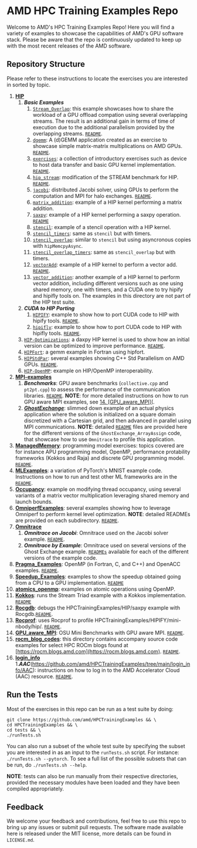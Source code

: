 # AMD HPC Training Examples Repo

Welcome to AMD's HPC Training Examples Repo!
Here you will find a variety of examples to showcase the capabilities of AMD's GPU software stack.
Please be aware that the repo is continuously updated to keep up with the most recent releases of the AMD software.

## Repository Structure

Please refer to these instructions to locate the exercises you are interested in sorted by topic. 

1. [**HIP**](https://github.com/amd/HPCTrainingExamples/tree/main/HIP)
   1. ***Basic Examples***
      1. [`Stream_Overlap`](https://github.com/amd/HPCTrainingExamples/tree/main/HIP/Stream_Overlap): this example showcases how to share the workload of a GPU offload compation using several overlapping streams. The result is an additional gain in terms of time of execution due to the additional parallelism provided by the overlapping streams. [`README`](https://github.com/amd/HPCTrainingExamples/blob/main/HIP/Stream_Overlap/README.md).
      2. [`dgemm`](https://github.com/amd/HPCTrainingExamples/tree/main/HIP/dgemm): A (d)GEMM application created as an exercise to showcase simple matrix-matrix multiplications on AMD GPUs. [`README`](https://github.com/amd/HPCTrainingExamples/tree/main/HIP/dgemm/README.md).
      3. [`exercises`](https://github.com/amd/HPCTrainingExamples/tree/main/HIP/exercises): a collection of introductory exercises such as device to host data transfer and basic GPU kernel implementation. [`README`](https://github.com/amd/HPCTrainingExamples/tree/main/HIP/exercises/README.md).
      4. [`hip_stream`](https://github.com/amd/HPCTrainingExamples/tree/main/HIP/hip-stream): modification of the STREAM benchmark for HIP. [`README`](https://github.com/amd/HPCTrainingExamples/blob/main/HIP/hip-stream/README.md).
      5. [`jacobi`](https://github.com/amd/HPCTrainingExamples/tree/main/HIP/jacobi): distributed Jacobi solver, using GPUs to perform the computation and MPI for halo exchanges. [`README`](https://github.com/amd/HPCTrainingExamples/blob/main/HIP/jacobi/README.md).
      6. [`matrix_addition`](https://github.com/amd/HPCTrainingExamples/tree/main/HIP/matrix_addition): example of a HIP kernel performing a matrix addition. 
      7. [`saxpy`](https://github.com/amd/HPCTrainingExamples/tree/main/HIP/saxpy): example of a HIP kernel performing a saxpy operation. [`README`](https://github.com/amd/HPCTrainingExamples/tree/main/HIP/saxpy/README.md)
      8. [`stencil`](https://github.com/amd/HPCTrainingExamples/tree/main/HIP/stencil): example of a stencil operation with a HIP kernel.
      9. [`stencil_timers`](https://github.com/amd/HPCTrainingExamples/tree/main/HIP/stencil_timers): same as `stencil` but with timers.
      10. [`stencil_overlap`](https://github.com/amd/HPCTrainingExamples/tree/main/HIP/stencil_overlap): similar to `stencil` but using asyncronous copies with `hipMemcpyAsync`.
      11. [`stencil_overlap_timers`](https://github.com/amd/HPCTrainingExamples/tree/main/HIP/stencil_overlap_timers): same as `stencil_overlap` but with timers.
      12. [`vectorAdd`](https://github.com/amd/HPCTrainingExamples/tree/main/HIP/vectorAdd): example of a HIP kernel to perform a vector add. [`README`](https://github.com/amd/HPCTrainingExamples/tree/main/HIP/vectorAdd/README.md).
      13. [`vector_addition`](https://github.com/amd/HPCTrainingExamples/tree/main/HIP/vector_addition): another example of a HIP kernel to perform vector addition, including different versions such as one using shared memory, one with timers, and a CUDA one to try hipify and hipifly tools on. The examples in this directory are not part of the HIP test suite.
   2. ***CUDA to HIP Porting***
      1. [`HIPIFY`](https://github.com/amd/HPCTrainingExamples/tree/main/HIPIFY): example to show how to port CUDA code to HIP with hipify tools. [`README`](https://github.com/amd/HPCTrainingExamples/blob/main/HIPIFY/README.md).
      2. [`hipifly`](https://github.com/amd/HPCTrainingExamples/tree/main/hipifly): example to show how to port CUDA code to HIP with hipifly tools. [`README`](https://github.com/amd/HPCTrainingExamples/blob/main/hipifly/vector_add/README.md).
   3. [`HIP-Optimizations`](https://github.com/amd/HPCTrainingExamples/tree/main/HIP-Optimizations): a daxpy HIP kernel is used to show how an initial version can be optimized to improve performance. [`README`](https://github.com/amd/HPCTrainingExamples/tree/main/HIP-Optimizations/daxpy/README.md).
   4. [`HIPFort`](https://github.com/amd/HPCTrainingExamples/tree/main/HIPFort): a gemm example in Fortran using hipfort.
   5. [`HIPStdPar`](https://github.com/amd/HPCTrainingExamples/tree/main/HIPStdPar): several examples showing C++ Std Parallelism on AMD GPUs. [`README`](https://github.com/amd/HPCTrainingExamples/blob/main/HIPStdPar/CXX/README.md).
   6. [`HIP-OpenMP`](https://github.com/amd/HPCTrainingExamples/tree/main/HIP-OpenMP): example on HIP/OpenMP interoperability.
2. [**MPI-examples**](https://github.com/amd/HPCTrainingExamples/tree/main/MPI-examples)
   1. ***Benchmarks***: GPU aware benchmarks (`collective.cpp` and `pt2pt.cpp`) to assess the performance of the communication libraries. [`README`](https://github.com/amd/HPCTrainingExamples/blob/main/MPI-examples/README.md). **NOTE**: for more detailed instructions on how to run GPU aware MPI examples, see [14. [GPU_aware_MPI](](https://github.com/amd/HPCTrainingExamples/tree/main/GPU_aware_MPI/README.md).
   2. [***GhostExchange***](https://github.com/amd/HPCTrainingExamples/tree/main/MPI-examples/GhostExchange): slimmed down example of an actual physics application where the solution is initialized on a square domain discretized with a Cartesian grid, and then advanced in parallel using MPI communications. **NOTE**: detailed [`README`](https://github.com/amd/HPCTrainingExamples/blob/main/MPI-examples/GhostExchange/GhostExchange_ArrayAssign/README.md) files are provided here for the different versions of the `GhostExchange_ArrayAssign` code, that showcase how to use `Omnitrace` to profile this application.
3. [**ManagedMemory**](https://github.com/amd/HPCTrainingExamples/tree/main/ManagedMemory): programming model exercises: topics covered are for instance APU programming model, OpenMP, performance protability frameworks (Kokkos and Raja) and discrete GPU programming model. [`README`](https://github.com/amd/HPCTrainingExamples/blob/main/ManagedMemory/README.md).
4. [**MLExamples**](https://github.com/amd/HPCTrainingExamples/tree/main/MLExamples): a variation of PyTorch's MNIST example code. Instructions on how to run and test other ML frameworks are in the [`README`](https://github.com/amd/HPCTrainingExamples/tree/main/MLExamples/README.md). 
5. [**Occupancy**](https://github.com/amd/HPCTrainingExamples/tree/main/Occupancy): example on modifying thread occupancy, using several variants of a matrix vector multiplication leveraging shared memory and launch bounds.
6. [**OmniperfExamples**](https://github.com/amd/HPCTrainingExamples/tree/main/OmniperfExamples): several examples showing how to leverage Omniperf to perform kernel level optimization. **NOTE**: detailed READMEs are provided on each subdirectory. [`README`](https://github.com/amd/HPCTrainingExamples/blob/main/OmniperfExamples/README.md).
7. [**Omnitrace**](https://github.com/amd/HPCTrainingExamples/tree/main/Omnitrace)
   1. ***Omnitrace on Jacobi***: Omnitrace used on the Jacobi solver example. [`README`](https://github.com/amd/HPCTrainingExamples/tree/main/Omnitrace/README.md). 
   2. ***Omnitrace by Example***: Omnitrace used on several versions of the Ghost Exchange example. [`READMEs`](https://github.com/amd/HPCTrainingExamples/blob/main/MPI-examples/GhostExchange/GhostExchange_ArrayAssign) available for each of the different versions of the example code.
8. [**Pragma_Examples**](https://github.com/amd/HPCTrainingExamples/tree/main/Pragma_Examples): OpenMP (in Fortran, C, and C++) and OpenACC examples. [`README`](https://github.com/amd/HPCTrainingExamples/tree/main/Pragma_Examples).
9. [**Speedup_Examples**](https://github.com/amd/HPCTrainingExamples/tree/main/Speedup_Examples): examples to show the speedup obtained going from a CPU to a GPU implementation. [`README`](https://github.com/amd/HPCTrainingExamples/blob/main/Speedup_Examples/rzf_training/README.md)
10. [**atomics_openmp**](https://github.com/amd/HPCTrainingExamples/tree/main/atomics_openmp): examples on atomic operations using OpenMP.
11. [**Kokkos**](https://github.com/amd/HPCTrainingExamples/tree/main/Kokkos): runs the Stream Triad example with a Kokkos implementation. [`README`](https://github.com/amd/HPCTrainingExamples/tree/main/Kokkos/README.md)
12. [**Rocgdb**](https://github.com/amd/HPCTrainingExamples/tree/main/Rocgdb): debugs the HPCTrainingExamples/HIP/saxpy example with Rocgdb.[`README`](https://github.com/amd/HPCTrainingExamples/tree/main/Rocgdb/README.md).
13. [**Rocprof**](https://github.com/amd/HPCTrainingExamples/tree/main/Rocprof): uses Rocprof to profile HPCTrainingExamples/HIPIFY/mini-nbody/hip/. [`README`](https://github.com/amd/HPCTrainingExamples/tree/main/Rocprof/README.md). 
14. [**GPU_aware_MPI**](https://github.com/amd/HPCTrainingExamples/tree/main/GPU_aware_MPI): OSU Mini Benchmarks with GPU aware MPI. [`README`](https://github.com/amd/HPCTrainingExamples/tree/main/GPU_aware_MPI/README.md).
15. [**rocm_blog_codes**](https://github.com/amd/HPCTrainingExamples/tree/main/rocm_blog_codes): this directory contains accompany source code examples for select HPC ROCm blogs found at [https://rocm.blogs.amd.com](https://rocm.blogs.amd.com). [`README`](https://github.com/amd/HPCTrainingExamples/tree/main/rocm_blog_codesi/README.md).
16. [**login_info**](https://github.com/amd/HPCTrainingExamples/tree/main/login_info)
   1.***AAC***(https://github.com/amd/HPCTrainingExamples/tree/main/login_info/AAC): instructions on how to log in to the AMD Accelerator Cloud (AAC) resource. [`README`](https://github.com/amd/HPCTrainingExamples/tree/main/login_info/AAC/README.md).

## Run the Tests

Most of the exercises in this repo can be run as a test suite by doing:

```
git clone https://github.com/amd/HPCTrainingExamples && \
cd HPCTrainingExamples && \
cd tests && \
./runTests.sh
```
You can also run a subset of the whole test suite by specifying the subset you are interested in as an input to the `runTests.sh` script. For instance: `./runTests.sh --pytorch`. To see a full list of the possible subsets that can be run, do `./runTests.sh --help`.

**NOTE**: tests can also be run manually from their respective directories, provided the necessary modules have been loaded and they have been compiled appropriately.

## Feedback
We welcome your feedback and contributions, feel free to use this repo to bring up any issues or submit pull requests.
The software made available here is released under the MIT license, more details can be found in `LICENSE.md`.
